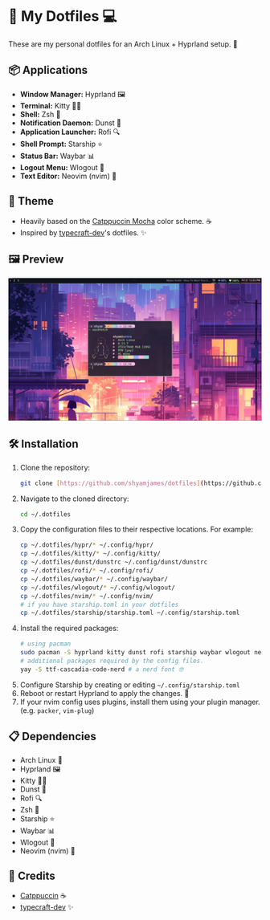 # 🌟 My Dotfiles 💻

These are my personal dotfiles for an Arch Linux + Hyprland setup. 🚀

## 📦 Applications

* **Window Manager:** Hyprland 🖼️
* **Terminal:** Kitty 🐱‍💻
* **Shell:** Zsh 🐚
* **Notification Daemon:** Dunst 🔔
* **Application Launcher:** Rofi 🔍
* **Shell Prompt:** Starship ⭐
* **Status Bar:** Waybar 📊
* **Logout Menu:** Wlogout 🚪
* **Text Editor:** Neovim (nvim) 📝

## 🎨 Theme

* Heavily based on the [Catppuccin Mocha](https://github.com/catppuccin/catppuccin) color scheme. ☕
* Inspired by [typecraft-dev](https://https://github.com/typecraft-dev)'s dotfiles. ✨

## 🖼️ Preview

![Preview](hyprshot.png)

## 🛠️ Installation

1.  Clone the repository:
    ```bash
    git clone [https://github.com/shyamjames/dotfiles](https://github.com/shyamjames/dotfiles) ~/.dotfiles
    ```
2.  Navigate to the cloned directory:
    ```bash
    cd ~/.dotfiles
    ```
3.  Copy the configuration files to their respective locations. For example:
    ```bash
    cp ~/.dotfiles/hypr/* ~/.config/hypr/
    cp ~/.dotfiles/kitty/* ~/.config/kitty/
    cp ~/.dotfiles/dunst/dunstrc ~/.config/dunst/dunstrc
    cp ~/.dotfiles/rofi/* ~/.config/rofi/
    cp ~/.dotfiles/waybar/* ~/.config/waybar/
    cp ~/.dotfiles/wlogout/* ~/.config/wlogout/
    cp ~/.dotfiles/nvim/* ~/.config/nvim/ 
    # if you have starship.toml in your dotfiles
    cp ~/.dotfiles/starship/starship.toml ~/.config/starship.toml
    ```
4.  Install the required packages:
    ```bash
    # using pacman
    sudo pacman -S hyprland kitty dunst rofi starship waybar wlogout neovim # add neovim to this line
    # additional packages required by the config files.
    yay -S ttf-cascadia-code-nerd # a nerd font 🤓
    ```
5.  Configure Starship by creating or editing `~/.config/starship.toml`
6.  Reboot or restart Hyprland to apply the changes. 🔄
7. If your nvim config uses plugins, install them using your plugin manager. (e.g. `packer`, `vim-plug`)
## 📋 Dependencies

* Arch Linux 🐧
* Hyprland 🖼️
* Kitty 🐱‍💻
* Dunst 🔔
* Rofi 🔍
* Zsh 🐚
* Starship ⭐
* Waybar 📊
* Wlogout 🚪
* Neovim (nvim) 📝

## 🙏 Credits

* [Catppuccin](https://github.com/catppuccin/catppuccin) ☕
* [typecraft-dev](https://github.com/typecraft-dev) ✨
